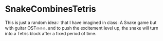 # SnakeCombinesTetris
 This is just a random idea💡 that I have imagined in class: A Snake game but with guitar OST🔥🔥🔥, and to push the excitement level up, the snake will turn into a Tetris block after a fixed period of time.

